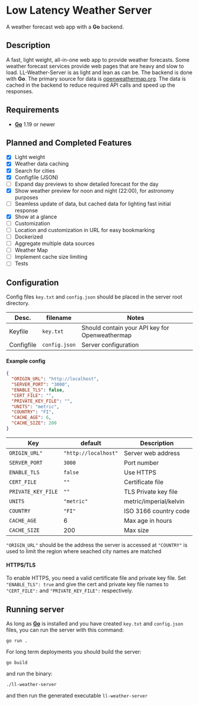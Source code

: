 # Low Latency Weather Server

A weather forecast web app with a **Go** backend.

## Description

A fast, light weight, all-in-one web app to provide weather forecasts. Some weather forecast services provide web pages that are heavy and slow to load. LL-Weather-Server is as light and lean as can be. The backend is done with **Go**. The primary source for data is [openweathermap.org](https://openweathermap.org/api). The data is cached in the backend to reduce required API calls and speed up the responses.

## Requirements

- [**Go**](https://go.dev/) 1.19 or newer

## Planned and Completed Features

- [x] Light weight
- [x] Weather data caching
- [x] Search for cities
- [x] Configfile (JSON)
- [ ] Expand day previews to show detailed forecast for the day
- [x] Show weather preview for noon and night (22:00), for astronomy purposes
- [ ] Seamless update of data, but cached data for lighting fast initial response
- [x] Show at a glance
- [ ] Customization
- [ ] Location and customization in URL for easy bookmarking
- [ ] Dockerized
- [ ] Aggregate multiple data sources
- [ ] Weather Map
- [ ] Implement cache size limiting
- [ ] Tests

## Configuration

Config files `key.txt` and `config.json` should be placed in the server root directory.

| Desc. | filename | Notes |
| -- | -- | -- |
| Keyfile | `key.txt` | Should contain your API key for Openweathermap |
| Configfile | `config.json` | Server configuration |

#### Example config

```json
{
  "ORIGIN_URL": "http://localhost",
  "SERVER_PORT": "3000",
  "ENABLE_TLS": false,
  "CERT_FILE": "",
  "PRIVATE_KEY_FILE": "",
  "UNITS": "metric",
  "COUNTRY": "FI",
  "CACHE_AGE": 6,
  "CACHE_SIZE": 200
}
```

| Key | default | Description |
| -- | -- | -- |
| `ORIGIN_URL"` | `"http://localhost"` | Server web address |
| `SERVER_PORT` | `3000` | Port number |
| `ENABLE_TLS` | `false` | Use HTTPS |
| `CERT_FILE` | `""` | Certificate file |
| `PRIVATE_KEY_FILE` | `""` | TLS Private key file |
| `UNITS` | `"metric"` | metric/imperial/kelvin |
| `COUNTRY` | `"FI"` | ISO 3166 country code |
| `CACHE_AGE` | 6 | Max age in hours |
| `CACHE_SIZE` | 200 | Max size |

`"ORIGIN_URL"` should be the address the server is accessed at
`"COUNTRY"` is used to limit the region where seached city names are matched

#### HTTPS/TLS

To enable HTTPS, you need a valid certificate file and private key file.
Set `"ENABLE_TLS": true` and give the cert and private key file names to `"CERT_FILE":` and `"PRIVATE_KEY_FILE":` respectively.

## Running server

As long as [**Go**](https://go.dev/) is installed and you have created `key.txt` and `config.json` files, you can run the server with this command:
```
go run .
```

For long term deployments you should build the server:
```
go build
```
and run the binary:
```
./ll-weather-server
```

and then run the generated executable `ll-weather-server`
